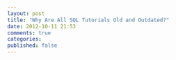```yaml
---
layout: post
title: "Why Are All SQL Tutorials Old and Outdated?"
date: 2012-10-11 21:53
comments: true
categories: 
published: false
---
```

